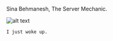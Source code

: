 Sina Behmanesh, The Server Mechanic.

![alt text](https://media.giphy.com/media/v1.Y2lkPTc5MGI3NjExMDFkMWd0Y3lheWE5MTA4NGdkaTdmMnprNXJodjg0Z2FnaWRkc3U5diZlcD12MV9pbnRlcm5hbF9naWZfYnlfaWQmY3Q9Zw/ASvQ3A2Q7blzq/giphy.gif)

`I just woke up.`
